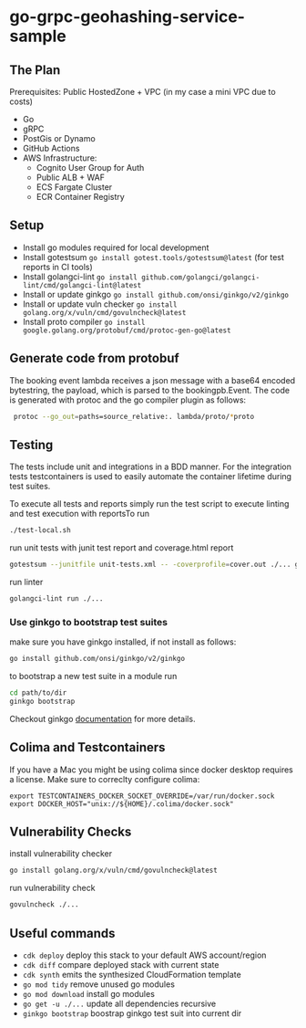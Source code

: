 # go-grpc-geohashing-service-sample

## The Plan

Prerequisites: Public HostedZone + VPC (in my case a mini VPC due to costs)

* Go
* gRPC
* PostGis or Dynamo
* GitHub Actions
* AWS Infrastructure:
    * Cognito User Group for Auth
    * Public ALB + WAF
    * ECS Fargate Cluster
    * ECR Container Registry

## Setup
* Install go modules required for local development
* Install gotestsum `go install gotest.tools/gotestsum@latest` (for test reports in CI tools)
* Install golangci-lint `go install github.com/golangci/golangci-lint/cmd/golangci-lint@latest` 
* Install or update ginkgo `go install github.com/onsi/ginkgo/v2/ginkgo`
* Install or update vuln checker `go install golang.org/x/vuln/cmd/govulncheck@latest`
* Install proto compiler `go install google.golang.org/protobuf/cmd/protoc-gen-go@latest`

## Generate code from protobuf

The booking event lambda receives a json message with a base64 encoded bytestring, the payload, which is parsed to the bookingpb.Event.
The code is generated with protoc and the go compiler plugin as follows:
```bash 
 protoc --go_out=paths=source_relative:. lambda/proto/*proto
```

## Testing

The tests include unit and integrations in a BDD manner.
For the integration tests testcontainers is used to easily automate the container lifetime during test suites.

To execute all tests and reports simply run the test script to execute linting and test execution with reportsTo run
```bash
./test-local.sh
```

run unit tests with junit test report and coverage.html report

```bash
gotestsum --junitfile unit-tests.xml -- -coverprofile=cover.out ./... go tool cover -html=cover.out -o coverage.html
```

run linter
````bash
golangci-lint run ./...
````

### Use ginkgo to bootstrap test suites

make sure you have ginkgo installed, if not install as follows: 
```bash
go install github.com/onsi/ginkgo/v2/ginkgo
```

to bootstrap a new test suite in a module run 
```bash
cd path/to/dir
ginkgo bootstrap
```

Checkout ginkgo [documentation](https://onsi.github.io/ginkgo/) for more details.

## Colima and Testcontainers

If you have a Mac you might be using colima since docker desktop requires a license.
Make sure to correclty configure colima:

```
export TESTCONTAINERS_DOCKER_SOCKET_OVERRIDE=/var/run/docker.sock
export DOCKER_HOST="unix://${HOME}/.colima/docker.sock"
```


## Vulnerability Checks

install vulnerability checker 
```bash 
go install golang.org/x/vuln/cmd/govulncheck@latest
```

run vulnerability check

````bash 
govulncheck ./...
````

## Useful commands

* `cdk deploy`          deploy this stack to your default AWS account/region
* `cdk diff`            compare deployed stack with current state
* `cdk synth`           emits the synthesized CloudFormation template
* `go mod tidy`         remove unused go modules
* `go mod download`     install go modules
* `go get -u ./...`     update all dependencies recursive 
* `ginkgo bootstrap`    boostrap ginkgo test suit into current dir